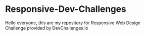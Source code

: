 # Responsive-Dev-Challenges
Hello everyone, this are my repository for Responsive Web Design Challenge provided by DevChallenges.io
